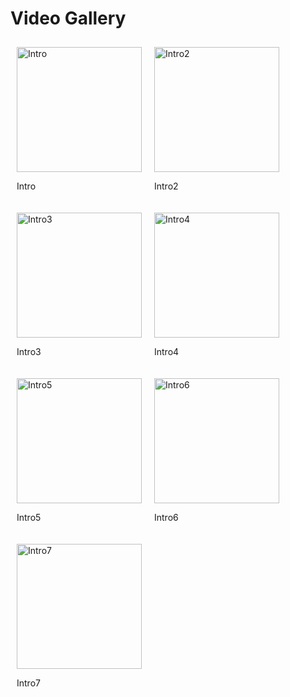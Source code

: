 # Video Gallery

<div style='display: flex; flex-wrap: wrap;'><div style='margin: 10px;'>
  <a href='Intro.mp4' target='_blank'>
    <img src='Gifs/Intro.jpg' alt='Intro' style='width: 200px;' onmouseover='this.src=\"Gifs/Intro.gif\";' onmouseout='this.src=\"Gifs/Intro.jpg\";'>
  </a>
  <p>Intro</p>
</div><div style='margin: 10px;'>
  <a href='Intro2.mp4' target='_blank'>
    <img src='Gifs/Intro2.jpg' alt='Intro2' style='width: 200px;' onmouseover='this.src=\"Gifs/Intro2.gif\";' onmouseout='this.src=\"Gifs/Intro2.jpg\";'>
  </a>
  <p>Intro2</p>
</div><div style='margin: 10px;'>
  <a href='Intro3.mp4' target='_blank'>
    <img src='Gifs/Intro3.jpg' alt='Intro3' style='width: 200px;' onmouseover='this.src=\"Gifs/Intro3.gif\";' onmouseout='this.src=\"Gifs/Intro3.jpg\";'>
  </a>
  <p>Intro3</p>
</div><div style='margin: 10px;'>
  <a href='Intro4.mp4' target='_blank'>
    <img src='Gifs/Intro4.jpg' alt='Intro4' style='width: 200px;' onmouseover='this.src=\"Gifs/Intro4.gif\";' onmouseout='this.src=\"Gifs/Intro4.jpg\";'>
  </a>
  <p>Intro4</p>
</div><div style='margin: 10px;'>
  <a href='Intro5.mp4' target='_blank'>
    <img src='Gifs/Intro5.jpg' alt='Intro5' style='width: 200px;' onmouseover='this.src=\"Gifs/Intro5.gif\";' onmouseout='this.src=\"Gifs/Intro5.jpg\";'>
  </a>
  <p>Intro5</p>
</div><div style='margin: 10px;'>
  <a href='Intro6.mp4' target='_blank'>
    <img src='Gifs/Intro6.jpg' alt='Intro6' style='width: 200px;' onmouseover='this.src=\"Gifs/Intro6.gif\";' onmouseout='this.src=\"Gifs/Intro6.jpg\";'>
  </a>
  <p>Intro6</p>
</div><div style='margin: 10px;'>
  <a href='Intro7.mp4' target='_blank'>
    <img src='Gifs/Intro7.jpg' alt='Intro7' style='width: 200px;' onmouseover='this.src=\"Gifs/Intro7.gif\";' onmouseout='this.src=\"Gifs/Intro7.jpg\";'>
  </a>
  <p>Intro7</p>
</div></div>
